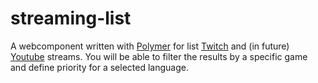 # streaming-list
A webcomponent written with [Polymer](https://www.polymer-project.org/) for list [Twitch](https://www.twitch.tv/) and (in future) [Youtube](htto://youtube.com/) streams. You will be able to filter the results by a specific game and define priority for a selected language.
